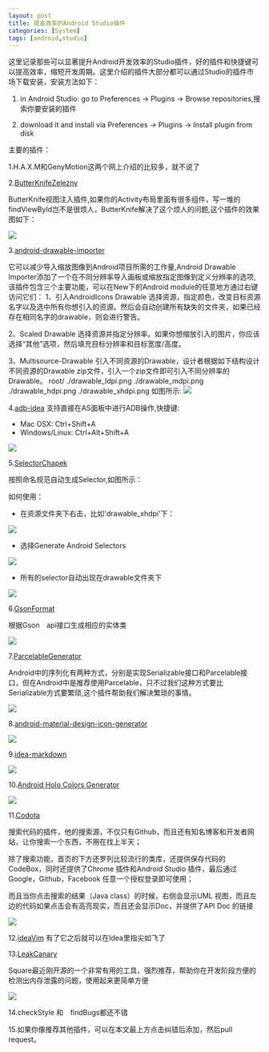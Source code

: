 ```yaml
---
layout: post
title: 提高效率的Android Studio插件
categories: [System]
tags: [android,studio]
---
```


这里记录那些可以显著提升Android开发效率的Studio插件，好的插件和快捷键可以提高效率，缩短开发周期。这里介绍的插件大部分都可以通过Studio的插件市场下载安装，安装方法如下：

1. in Android Studio: go to Preferences → Plugins → Browse repositories,搜索你要安装的插件

2. download it and install via Preferences → Plugins → Install plugin from disk

主要的插件：

1.H.A.X.M和GenyMotion这两个网上介绍的比较多，就不说了

2.[ButterKnifeZelezny](https://github.com/avast/android-butterknife-zelezny)

ButterKnife视图注入插件,如果你的Activity布局里面有很多组件，写一堆的findViewById岂不是很烦人，ButterKnife解决了这个烦人的问题,这个插件的效果图如下：

![](/images/butterknife.gif)

3.[android-drawable-importer](https://github.com/winterDroid/android-drawable-importer-intellij-plugin)

它可以减少导入缩放图像到Android项目所需的工作量,Android  Drawable Importer添加了一个在不同分辨率导入画板或缩放指定图像到定义分辨率的选项,该插件包含三个主要功能，可以在New下的Android module的任意地方通过右键访问它们：
1、引入AndroidIcons Drawable
选择资源，指定颜色，改变目标资源名字以及选中所有你想引入的资源。然后会自动创建所有缺失的文件夹，如果已经存在相同名字的drawable，则会进行警告。

2、Scaled Drawable
选择资源并指定分辨率。如果你想缩放引入的图片，你应该选择“其他”选项，然后填充目标分辨率和目标宽度/高度。

3、Multisource-Drawable
引入不同资源的Drawable，设计者根据如下结构设计不同资源的Drawable zip文件，引入一个zip文件即可引入不同分辨率的Drawable。
	root/
      	./drawable_ldpi.png
     	 ./drawable_mdpi.png
      	./drawable_hdpi.png
     	 ./drawable_xhdpi.png
如图所示:
![](/images/drawableimport.png)

4.[adb-idea](https://github.com/pbreault/adb-idea)
支持直接在AS面板中进行ADB操作,快捷键:
* Mac OSX: Ctrl+Shift+A
* Windows/Linux: Ctrl+Alt+Shift+A

![](/images/adb.png)

5.[SelectorChapek](https://github.com/inmite/android-selector-chapek)

按照命名规范自动生成Selector,如图所示：

如何使用：

* 在资源文件夹下右击，比如'drawable_xhdpi'下：

![](/images/selector1.png)

* 选择Generate Android Selectors

![](/images/selector2.png)

* 所有的selector自动出现在drawable文件夹下 

![](/images/selector3.png)

6.[GsonFormat](https://github.com/zzz40500/GsonFormat)

根据Gson　api接口生成相应的实体类

![](/images/gson_format.gif)

7.[ParcelableGenerator](https://github.com/mcharmas/android-parcelable-intellij-plugin)

Android中的序列化有两种方式，分别是实现Serializable接口和Parcelable接口，但在Android中是推荐使用Parcelable，只不过我们这种方式要比Serializable方式要繁琐,这个插件帮助我们解决繁琐的事情。

![](/images/parcelable_generator.png)


8.[android-material-design-icon-generator](https://github.com/konifar/android-material-design-icon-generator-plugin)

![](/images/capture.gif)

9.[idea-markdown](https://github.com/nicoulaj/idea-markdown)

![](/images/preview.png)

10.[Android Holo Colors Generator](ns.jetbrains.com/plugin/7366?pr=)


![](/images/holocolor.png)

11.[Codota](https://www.codota.com/)

搜索代码的插件，他的搜索源，不仅只有Github，而且还有知名博客和开发者网站，让你搜索一个东西，不用在找上半天；

除了搜索功能，首页的下方还罗列比较流行的类库，还提供保存代码的CodeBox，同时还提供了Chrome 插件和Android Studio 插件，最后通过Google，Github，Facebook 任意一个授权登录即可使用；

而且当你点击搜索的结果（Java class）的时候，右侧会显示UML 视图，而且左边的代码如果点击会有高亮现实，而且还会显示Doc，并提供了API Doc 的链接

![](/images/codota.png)

12.[ideaVim](https://github.com/JetBrains/ideavim)
   有了它之后就可以在Idea里指尖如飞了

13.[LeakCanary](https://github.com/square/leakcanary)

Square最近刚开源的一个非常有用的工具，强烈推荐，帮助你在开发阶段方便的检测出内存泄露的问题，使用起来更简单方便

![](/images/leak.png)

14.checkStyle 和　findBugs都还不错

15.如果你像推荐其他插件，可以在本文最上方点击纠错后添加，然后pull request。




